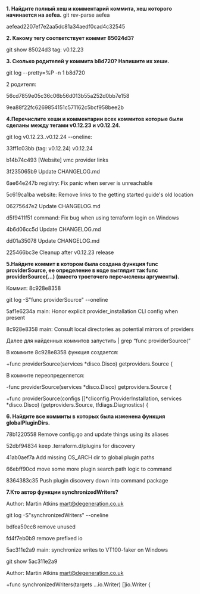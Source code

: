 **1. Найдите полный хеш и комментарий коммита, хеш которого начинается на aefea.**
git rev-parse aefea

aefead2207ef7e2aa5dc81a34aedf0cad4c32545
 
 
**2. Какому тегу соответствует коммит 85024d3?**

git show 85024d3
tag: v0.12.23
 
**3. Сколько родителей у коммита b8d720? Напишите их хеши.**

git log --pretty=%P -n 1 b8d720

2 родителя:

56cd7859e05c36c06b56d013b55a252d0bb7e158

9ea88f22fc6269854151c571162c5bcf958bee2b
 
 
**4.Перечислите хеши и комментарии всех коммитов которые были сделаны между тегами v0.12.23 и v0.12.24.**

git log  v0.12.23..v0.12.24  --oneline:

33ff1c03bb (tag: v0.12.24) v0.12.24

b14b74c493 [Website] vmc provider links

3f235065b9 Update CHANGELOG.md

6ae64e247b registry: Fix panic when server is unreachable

5c619ca1ba website: Remove links to the getting started guide's old location

06275647e2 Update CHANGELOG.md

d5f9411f51 command: Fix bug when using terraform login on Windows

4b6d06cc5d Update CHANGELOG.md

dd01a35078 Update CHANGELOG.md

225466bc3e Cleanup after v0.12.23 release

 
**5.Найдите коммит в котором была создана функция func providerSource, ее определение в коде выглядит так func providerSource(...) (вместо троеточего перечислены аргументы).**

Коммит: 8c928e8358

git log -S"func providerSource" --oneline

5af1e6234a main: Honor explicit provider_installation CLI config when present

8c928e8358 main: Consult local directories as potential mirrors of providers

Далее  для найденных коммитов запустить | grep “func providerSource(”

 
В коммите 8c928e8358 функция создается:

+func providerSource(services *disco.Disco) getproviders.Source {

В коммите переопределяется:

-func providerSource(services *disco.Disco) getproviders.Source {

+func providerSource(configs []*cliconfig.ProviderInstallation, services *disco.Disco) (getproviders.Source, tfdiags.Diagnostics) {

 
 
**6. Найдите все коммиты в которых была изменена функция globalPluginDirs.**

 
78b1220558 Remove config.go and update things using its aliases

52dbf94834 keep .terraform.d/plugins for discovery

41ab0aef7a Add missing OS_ARCH dir to global plugin paths

66ebff90cd move some more plugin search path logic to command

8364383c35 Push plugin discovery down into command package

 
**7.Кто автор функции synchronizedWriters?**

Author: Martin Atkins <mart@degeneration.co.uk>

git log -S"synchronizedWriters" --oneline

bdfea50cc8 remove unused

fd4f7eb0b9 remove prefixed io

5ac311e2a9 main: synchronize writes to VT100-faker on Windows

 
git show  5ac311e2a9

Author: Martin Atkins <mart@degeneration.co.uk>
 
+func synchronizedWriters(targets ...io.Writer) []io.Writer {
 

